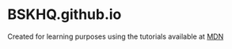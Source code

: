 # BSKHQ.github.io

Created for learning purposes using the tutorials available at [MDN](https://developer.mozilla.org/en-US/docs/Learn/Getting_started_with_the_web/)
